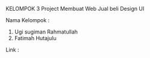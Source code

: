 KELOMPOK 3
Project Membuat Web Jual beli Design UI 

Nama Kelompok :
 1. Ugi sugiman Rahmatullah
 2. Fatimah Hutajulu

 Link : 